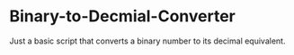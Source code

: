 # Binary-to-Decmial-Converter
Just a basic script that converts a binary number to its decimal equivalent.
